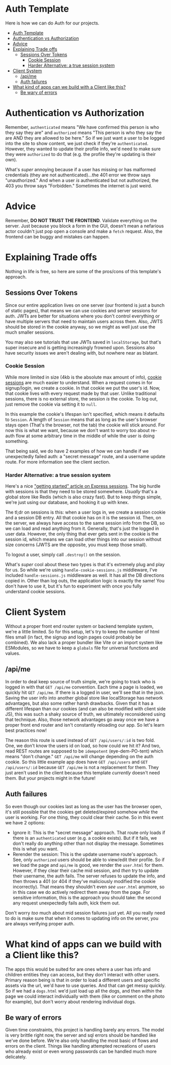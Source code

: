# Auth Template
Here is how we can do Auth for our projects.

- [Auth Template](#auth-template)
- [Authentication vs Authorization](#authentication-vs-authorization)
- [Advice](#advice)
- [Explaining Trade offs](#explaining-trade-offs)
  - [Sessions Over Tokens](#sessions-over-tokens)
    - [Cookie Session](#cookie-session)
    - [Harder Alternative: a true session system](#harder-alternative-a-true-session-system)
- [Client System](#client-system)
  - [/api/me](#apime)
  - [Auth failures](#auth-failures)
- [What kind of apps can we build with a Client like this?](#what-kind-of-apps-can-we-build-with-a-client-like-this)
  - [Be wary of errors](#be-wary-of-errors)


# Authentication vs Authorization
Remember, `authenticated` means "We have confirmed this person is who they say they are" and `authorized` means "This person is who they say the are AND they are allowed to be here." So if we just want a user to be logged into the site to show content, we just check if they're `authenticated`. However, they wanted to update their profile info, we'd need to make sure they were `authorized` to do that (e.g. the profile they're updating is their own).

What's *super* annoying because if a user has missing or has malformed credentials (they are not authenticated)...the 401 error we throw says "unauthorized." And when a user *is* authenticated but not authorized, the 403 you throw says "Forbidden." Sometimes the internet is just weird.

# Advice
Remember, **DO NOT TRUST THE FRONTEND**. Validate everything on the server. Just because you block a form in the GUI, doesn't mean a nefarious actor couldn't just pop open a console and make a `fetch` request. Also, the frontend can be buggy and mistakes can happen.

# Explaining Trade offs
Nothing in life is free, so here are some of the pros/cons of this template's approach.

## Sessions Over Tokens
Since our entire application lives on one server (our frontend is just a bunch of static pages), that means we can use cookies and server sessions for auth. JWTs are better for situations where you don't control everything or have multiple servers that need to maintain users across them. Also, JWTS should be stored in the cookie anyway, so we might as well just use the much smaller sessions.

You may also see tutorials that use JWTs saved in `localStorage`, but that's super insecure and is getting increasingly frowned upon. Sessions also have security issues we aren't dealing with, but nowhere near as blatant.

### Cookie Session
While more limited in size (4kb is the absolute max amount of info), [cookie sessions](https://expressjs.com/en/resources/middleware/cookie-session.html) are much easier to understand. When a request comes in for signup/login, we create a cookie. In that cookie we put the user's id. Now, that cookie lives with every request made by that user. Unlike traditional sessions, there is no external store, the session *is* the cookie. To log out, just remove the cookie via setting it to `null`.

In this example the cookie's lifespan isn't specified, which means it defaults to `Session`. A length of `Session` means that as long as the user's browser stays open (That's the browser, not the tab) the cookie will stick around. For now this is what we want, because we don't want to worry too about re-auth flow at some arbitrary time in the middle of while the user is doing something.

That being said, we do have 2 examples of how we can handle if we unexpectedly failed auth: a "secret message" route, and a username update route. For more information see the client section.


### Harder Alternative: a true session system
Here's a nice ["getting started" article on Express sessions](https://www.section.io/engineering-education/session-management-in-nodejs-using-expressjs-and-express-session/). The big hurdle with sessions is that they need to be stored somewhere. *Usually* that's a global store like Redis (which is also crazy fast). But to keep things simple, we're just using our database, and hooking it up with knex.

The tl;dr on sessions is this: when a user logs in, we create a session cookie and a session DB entry. All that cookie has on it is the session id. Then, on the server, we always have access to the same session info from the DB, so we can load and read anything from it. Generally, that's just the logged in user data. However, the only thing that ever gets sent in the cookie is the session id, which means we can load other things into our session without size concerns (JWTS are the opposite, you must keep those small).

To logout a user, simply call `.destroy()` on the session.

What's *super* cool about these two types is that it's extremely plug and play for us. So while we're using `handle-cookie-sessions.js` middleware, I've included `handle-sessions.js` middleware as well. It has all the DB directions copied in. Other than log outs, the application logic is exactly the same! You don't have to use it, but it's fun to experiment with once you fully understand cookie sessions.

# Client System
Without a proper front end router system or backend template system, we're a little limited. So for this setup, let's try to keep the number of html files small (in fact, the signup and login pages could probably be combined). We also lack a proper bundler like Vite or an import system like ESModules, so we have to keep a `globals` file for universal functions and values.

## /api/me
In order to deal keep source of truth simple, we're going to track who is logged in with that `GET /api/me` convention. Each time a page is loaded, we quickly hit `GET /api/me`. If there is a logged in user, we'll see that in the json. Saving the user info into another global store like localStorage has network advantages, but also some rather harsh drawbacks. Given that it has a different lifespan than our cookies (and can also be modified with client side JS), this was such a shaky source of truth, we ultimately reconsidered using that technique. Also, those network advantages go away once we have a proper front end router and isn't constantly reloading our app. So let's learn best practices now!

The reason this route is used instead of `GET /api/users/:id` is two fold. One, we don't know the users id on load, so how could we hit it? And two, read REST routes are supposed to be `idempotent` (eye-dem-PO-tent) which means "don't change." `GET /api/me` will change depending on the auth cookie. So this little example app does have `GET /api/users` and `GET /api/users/:id` because `GET /api/me` is not a replacement for them. They just aren't used in the client because this template *currently* doesn't need them. But your projects might in the future!

## Auth failures
So even though our cookies last as long as the user has the browser open, it's still possible that the cookies get deleted/expired somehow *while* the user is working. For one thing, they could clear their cache. So in this event we have 2 options:

- Ignore it: This is the "secret message" approach. That route only loads if there is an `authenticated` user (e.g. a cookie exists). But if it fails, we don't really do anything other than not display the message. Sometimes this is what you want.
- Rerender the session: This is the update username route's approach. See, only `authorized` users should be able to view/edit their profile. So if we load the page and `api/me` is good, we render the `user.html` for them. However, if they clear their cache mid session, and *then* try to update their username, the auth fails. The server refuses to update the info, and then throws a 401 (or 404 if they've maliciously modified the cookie incorrectly). That means they shouldn't even *see* `user.html` anymore, so in this case we do actively redirect them away from the page. For sensitive information, this is the approach you should take: the second any request unexpectedly fails auth, kick them out.

Don't worry *too* much about mid session failures just yet. All you really need to do is make sure that when it comes to updating info on the server, you are always verifying proper auth.

# What kind of apps can we build with a Client like this?
The apps this would be suited for are ones where a user has info and children entities they can access, but they don't interact with other users. Primary reason being is that in order to load a different users and specific assets via the url, we'd have to use queries. And that can get messy quickly. So if we had a `dogs.html` we'd just load up all the dogs, and then *within* the page we could interact individually with them (like or comment on the photo for example), but don't worry about rendering individual dogs.

## Be wary of errors
Given time constraints, this project is handling barely any errors. The model is very brittle right now, the server and sql errors should be handled like we've done before. We're also only handling the most basic of flows and errors on the client. Things like handling attempted recreations of users who already exist or even wrong passwords can be handled much more delicately.
